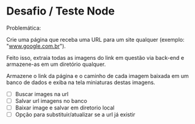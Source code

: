 # Desafio / Teste Node

Problemática:

Crie uma página que receba uma URL para um site qualquer (exemplo: "www.google.com.br"). 

Feito isso, extraia todas as imagens do link em questão via back-end e armazene-as em um diretório qualquer.

Armazene o link da página e o caminho de cada imagem baixada em um banco de dados e exiba na tela miniaturas destas imagens.


- [ ] Buscar images na url
- [ ] Salvar url imagens no banco
- [ ] Baixar image e salvar em diretorio local
- [ ] Opção para substituir/atualizar se a url já existir
